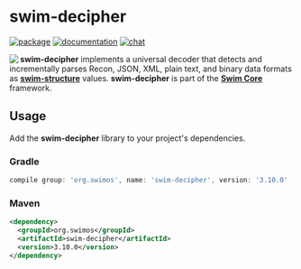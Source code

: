 # swim-decipher

[![package](https://img.shields.io/maven-central/v/org.swimos/swim-util?label=maven)](https://mvnrepository.com/artifact/org.swimos/swim-decipher)
[![documentation](https://img.shields.io/badge/doc-JavaDoc-blue.svg)](https://docs.swimos.org/java/latest/swim.decipher/module-summary.html)
[![chat](https://img.shields.io/badge/chat-Gitter-green.svg)](https://gitter.im/swimos/community)

<a href="https://www.swimos.org"><img src="https://docs.swimos.org/readme/marlin-blue.svg" align="left"></a>

**swim-decipher** implements a universal decoder that detects and incrementally
parses Recon, JSON, XML, plain text, and binary data formats as
[**swim-structure**](https://github.com/swimos/swim/tree/master/swim-system-java/swim-core-java/swim.structure)
values.  **swim-decipher** is part of the
[**Swim Core**](https://github.com/swimos/swim/tree/master/swim-system-java/swim-core-java) framework.

## Usage

Add the **swim-decipher** library to your project's dependencies.

### Gradle

```groovy
compile group: 'org.swimos', name: 'swim-decipher', version: '3.10.0'
```

### Maven

```xml
<dependency>
  <groupId>org.swimos</groupId>
  <artifactId>swim-decipher</artifactId>
  <version>3.10.0</version>
</dependency>
```
